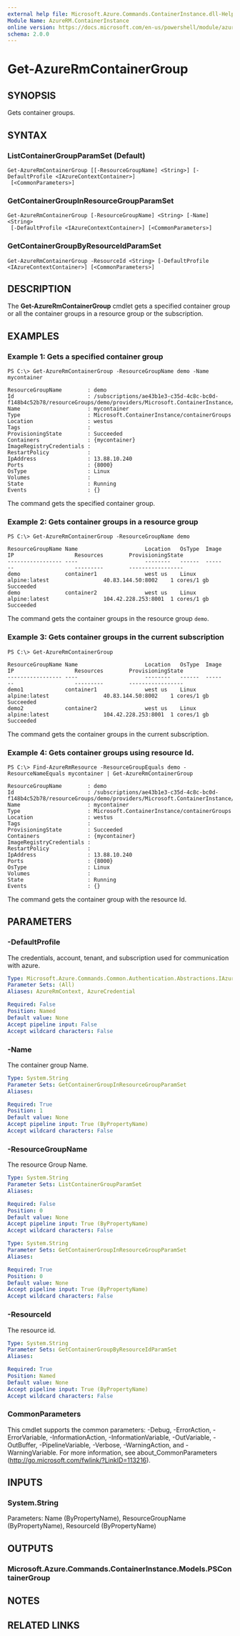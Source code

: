 ```yaml
---
external help file: Microsoft.Azure.Commands.ContainerInstance.dll-Help.xml
Module Name: AzureRM.ContainerInstance
online version: https://docs.microsoft.com/en-us/powershell/module/azurerm.containerinstance/get-azurermcontainergroup
schema: 2.0.0
---
```


# Get-AzureRmContainerGroup

## SYNOPSIS
Gets container groups.

## SYNTAX

### ListContainerGroupParamSet (Default)
```
Get-AzureRmContainerGroup [[-ResourceGroupName] <String>] [-DefaultProfile <IAzureContextContainer>]
 [<CommonParameters>]
```

### GetContainerGroupInResourceGroupParamSet
```
Get-AzureRmContainerGroup [-ResourceGroupName] <String> [-Name] <String>
 [-DefaultProfile <IAzureContextContainer>] [<CommonParameters>]
```

### GetContainerGroupByResourceIdParamSet
```
Get-AzureRmContainerGroup -ResourceId <String> [-DefaultProfile <IAzureContextContainer>] [<CommonParameters>]
```

## DESCRIPTION
The **Get-AzureRmContainerGroup** cmdlet gets a specified container group or all the container groups in a resource group or the subscription.

## EXAMPLES

### Example 1: Gets a specified container group
```
PS C:\> Get-AzureRmContainerGroup -ResourceGroupName demo -Name mycontainer

ResourceGroupName        : demo
Id                       : /subscriptions/ae43b1e3-c35d-4c8c-bc0d-f148b4c52b78/resourceGroups/demo/providers/Microsoft.ContainerInstance/containerGroups/mycontainer
Name                     : mycontainer
Type                     : Microsoft.ContainerInstance/containerGroups
Location                 : westus
Tags                     :
ProvisioningState        : Succeeded
Containers               : {mycontainer}
ImageRegistryCredentials :
RestartPolicy            :
IpAddress                : 13.88.10.240
Ports                    : {8000}
OsType                   : Linux
Volumes                  :
State                    : Running
Events                   : {}
```

The command gets the specified container group.

### Example 2: Gets container groups in a resource group
```
PS C:\> Get-AzureRmContainerGroup -ResourceGroupName demo

ResourceGroupName Name                     Location   OsType  Image                         IP                   Resources        ProvisioningState
----------------- ----                     --------   ------  -----                         --                   ---------        -----------------
demo              container1               west us    Linux   alpine:latest                 40.83.144.50:8002    1 cores/1 gb             Succeeded
demo              container2               west us    Linux   alpine:latest                 104.42.228.253:8001  1 cores/1 gb             Succeeded
```

The command gets the container groups in the resource group `demo`.

### Example 3: Gets container groups in the current subscription
```
PS C:\> Get-AzureRmContainerGroup

ResourceGroupName Name                     Location   OsType  Image                         IP                   Resources        ProvisioningState
----------------- ----                     --------   ------  -----                         --                   ---------        -----------------
demo1             container1               west us    Linux   alpine:latest                 40.83.144.50:8002    1 cores/1 gb             Succeeded
demo2             container2               west us    Linux   alpine:latest                 104.42.228.253:8001  1 cores/1 gb             Succeeded
```

The command gets the container groups in the current subscription.

### Example 4: Gets container groups using resource Id.
```
PS C:\> Find-AzureRmResource -ResourceGroupEquals demo -ResourceNameEquals mycontainer | Get-AzureRmContainerGroup

ResourceGroupName        : demo
Id                       : /subscriptions/ae43b1e3-c35d-4c8c-bc0d-f148b4c52b78/resourceGroups/demo/providers/Microsoft.ContainerInstance/containerGroups/mycontainer
Name                     : mycontainer
Type                     : Microsoft.ContainerInstance/containerGroups
Location                 : westus
Tags                     :
ProvisioningState        : Succeeded
Containers               : {mycontainer}
ImageRegistryCredentials :
RestartPolicy            :
IpAddress                : 13.88.10.240
Ports                    : {8000}
OsType                   : Linux
Volumes                  :
State                    : Running
Events                   : {}
```

The command gets the container group with the resource Id.

## PARAMETERS

### -DefaultProfile
The credentials, account, tenant, and subscription used for communication with azure.

```yaml
Type: Microsoft.Azure.Commands.Common.Authentication.Abstractions.IAzureContextContainer
Parameter Sets: (All)
Aliases: AzureRmContext, AzureCredential

Required: False
Position: Named
Default value: None
Accept pipeline input: False
Accept wildcard characters: False
```

### -Name
The container group Name.

```yaml
Type: System.String
Parameter Sets: GetContainerGroupInResourceGroupParamSet
Aliases:

Required: True
Position: 1
Default value: None
Accept pipeline input: True (ByPropertyName)
Accept wildcard characters: False
```

### -ResourceGroupName
The resource Group Name.

```yaml
Type: System.String
Parameter Sets: ListContainerGroupParamSet
Aliases:

Required: False
Position: 0
Default value: None
Accept pipeline input: True (ByPropertyName)
Accept wildcard characters: False
```

```yaml
Type: System.String
Parameter Sets: GetContainerGroupInResourceGroupParamSet
Aliases:

Required: True
Position: 0
Default value: None
Accept pipeline input: True (ByPropertyName)
Accept wildcard characters: False
```

### -ResourceId
The resource id.

```yaml
Type: System.String
Parameter Sets: GetContainerGroupByResourceIdParamSet
Aliases:

Required: True
Position: Named
Default value: None
Accept pipeline input: True (ByPropertyName)
Accept wildcard characters: False
```

### CommonParameters
This cmdlet supports the common parameters: -Debug, -ErrorAction, -ErrorVariable, -InformationAction, -InformationVariable, -OutVariable, -OutBuffer, -PipelineVariable, -Verbose, -WarningAction, and -WarningVariable. For more information, see about_CommonParameters (http://go.microsoft.com/fwlink/?LinkID=113216).

## INPUTS

### System.String
Parameters: Name (ByPropertyName), ResourceGroupName (ByPropertyName), ResourceId (ByPropertyName)

## OUTPUTS

### Microsoft.Azure.Commands.ContainerInstance.Models.PSContainerGroup

## NOTES

## RELATED LINKS
